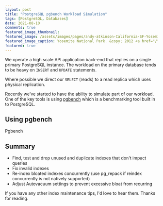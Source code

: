 ```yaml
---
layout: post
title: "PostgreSQL pgbench Workload Simulation"
tags: [PostgreSQL, Databases]
date: 2021-08-10
comments: true
featured_image_thumbnail:
featured_image: /assets/images/pages/andy-atkinson-California-SF-Yosemite-June-2012.jpg
featured_image_caption: Yosemite National Park. &copy; 2012 <a href="/">Andy Atkinson</a>
featured: true
---
```


We operate a high scale API application back-end that replies on a single primary PostgreSQL instance. The workload on the primary database tends to be heavy on `INSERT` and `UPDATE` statements.

Where possible we direct our `SELECT` (reads) to a read replica which uses physical replication.

Recently we've started to have the ability to simulate part of our workload. One of the key tools is using [pgbench](https://www.postgresql.org/docs/10/pgbench.html) which is a benchmarking tool built in to PostgreSQL.

## Using pgbench

Pgbench




## Summary

* Find, test and drop unused and duplicate indexes that don't impact queries
* Fix invalid indexes
* Re-index bloated indexes concurrently (use pg_repack if reindex concurrently is not natively supported)
* Adjust Autovacuum settings to prevent excessive bloat from recurring


If you have any other index maintenance tips, I'd love to hear them. Thanks for reading.
